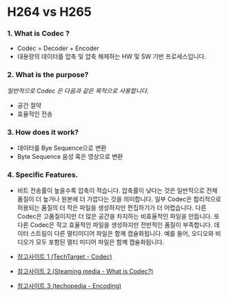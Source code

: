 # H264 vs H265

### 1. What is Codec ?

- Codec = Decoder + Encoder
- 대용량의 데이터를 압축 및 압축 해제하는 HW 및 SW 기반 프로세스입니다.

### 2. What is the purpose?

_일반적으로 Codec 은 다음과 같은 목적으로 사용합니다._

- 공간 절약
- 효율적인 전송

### 3. How does it work?

- 데이터를 Bye Sequence으로 변환
- Byte Sequence 음성 혹은 영상으로 변환

### 4. Specific Features.

- 비트 전송률이 높을수록 압축이 적습니다. 압축률이 낮다는 것은 일반적으로 전체 품질이 더 높거나 원본에 더 가깝다는 것을 의미합니다. 일부 Codec은 합리적으로 허용되는 품질의 더 작은 파일을 생성하지만 편집하기가 더 어렵습니다. 다른 Codec은 고품질이지만 더 많은 공간을 차지하는 비효율적인 파일을 만듭니다. 또 다른 Codec은 작고 효율적인 파일을 생성하지만 전반적인 품질이 부족합니다. 데이터 스트림이 다른 멀티미디어 파일은 함께 캡슐화됩니다. 예를 들어, 오디오와 비디오가 모두 포함된 멀티 미디어 파일은 함꼐 캡슐화됩니다.

- [참고사이트 1 (TechTarget - Codec)](https://www.techtarget.com/searchunifiedcommunications/definition/codec)
- [참고사이트 2 (Steaming media - What is Codec?)](https://www.streamingmedia.com/Articles/ReadArticle.aspx?ArticleID=74487)
- [참고사이트 3 (techopedia - Encoding)](https://www.techopedia.com/definition/948/encoding)
